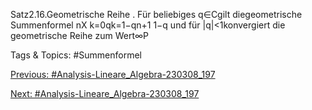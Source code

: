 Satz2.16.Geometrische Reihe . Für beliebiges q∈Cgilt diegeometrische Summenformel
nX
k=0qk=1−qn+1
1−q
und für |q|<1konvergiert die geometrische Reihe zum Wert∞P

   Tags & Topics:
   #Summenformel

[Previous: #Analysis-Lineare_Algebra-230308_197](Analysis-Lineare_Algebra-230308_197.md)

[Next: #Analysis-Lineare_Algebra-230308_197](Analysis-Lineare_Algebra-230308_197.md)